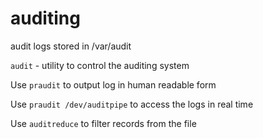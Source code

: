 # auditing

audit logs stored in /var/audit

``audit`` - utility to control the auditing system

Use ``praudit`` to output log in human readable form

Use ``praudit /dev/auditpipe`` to access the logs in real time

Use ``auditreduce`` to filter records from the file

